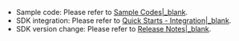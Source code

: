 <div class="mk-hint">

- Sample code: Please refer to [Sample Codes\|_blank](!Sample_Codes/Sample_Codes).
- SDK integration: Please refer to [Quick Starts - Integration\|_blank](!QuickStart/Integration).
- SDK version change: Please refer to [Release Notes\|_blank](!DownloadSDK/Release_Notes).
  
</div>



